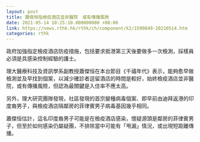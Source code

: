 ```yaml
---
layout: post
title: 蕭傑恒指檢疫酒店並非醫院　或有傳播風險
date: 2021-05-14 10:25:10.000000000 +08:00
link: https://news.rthk.hk/rthk/ch/component/k2/1590849-20210514.htm
categories: rthk
---
```


政府加強指定檢疫酒店防疫措施，包括要求抵港第三天後要做多一次檢測，採樣員必須是具感染控制經驗的護士。

理大醫療科技及資訊學系副教授蕭傑恒在本台節目《千禧年代》表示，能夠愈早做檢測並及早找到個案，以減少確診者逗留酒店的時間是較好，始終檢疫酒店並非醫院，或有傳播風險，但認為最關鍵是入住率不應太高。

另外，理大研究團隊發現，社區發現的首宗變種病毒個案、即早前由迪拜返港的印度裔男子，與檢疫酒店隔鄰房的菲律賓男子病毒基因幾乎相同。

蕭傑恒估計，這名印度裔男子可能是在檢疫酒店感染，懷疑源頭是鄰房的菲律賓男子，但至於如何感染仍屬疑團，不排除當中可能有「甩漏」情況，或出現短距離傳播。
